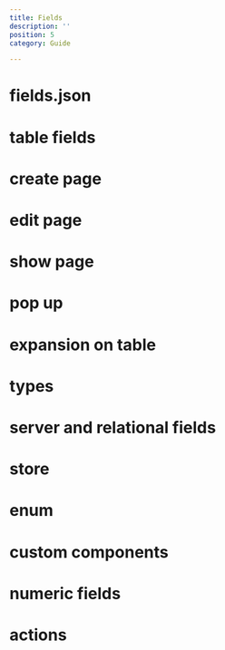 ```yaml
---
title: Fields
description: ''
position: 5
category: Guide

---
```


# fields.json

# table fields

# create page

# edit page

# show page

# pop up

# expansion on table

# types

# server and relational fields

# store

# enum 

# custom components

# numeric fields

# actions
